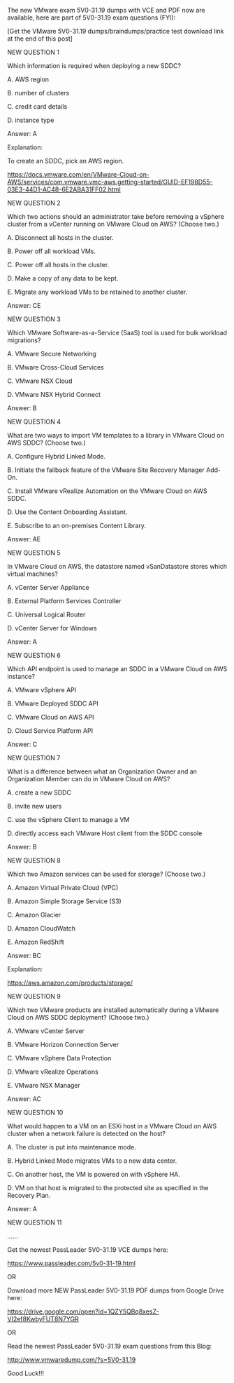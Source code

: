 The new VMware exam 5V0-31.19 dumps with VCE and PDF now are available, here are part of 5V0-31.19 exam questions (FYI):

 

[Get the VMware 5V0-31.19 dumps/braindumps/practice test download link at the end of this post]

 

NEW QUESTION 1

Which information is required when deploying a new SDDC?

 

A.  AWS region

B. number of clusters

C. credit card details

D. instance type

 

Answer: A

Explanation:

To create an SDDC, pick an AWS region.

https://docs.vmware.com/en/VMware-Cloud-on-AWS/services/com.vmware.vmc-aws.getting-started/GUID-EF198D55-03E3-44D1-AC48-6E2ABA31FF02.html

 

NEW QUESTION 2

Which two actions should an administrator take before removing a vSphere cluster from a vCenter running on VMware Cloud on AWS? (Choose two.)

 

A. Disconnect all hosts in the cluster.

B. Power off all workload VMs.

C. Power off all hosts in the cluster.

D. Make a copy of any data to be kept.

E. Migrate any workload VMs to be retained to another cluster.

 

Answer: CE

 

NEW QUESTION 3

Which VMware Software-as-a-Service (SaaS) tool is used for bulk workload migrations?

 

A. VMware Secure Networking

B. VMware Cross-Cloud Services

C. VMware NSX Cloud

D. VMware NSX Hybrid Connect

 

Answer: B

 

NEW QUESTION 4

What are two ways to import VM templates to a library in VMware Cloud on AWS SDDC? (Choose two.)

 

A. Configure Hybrid Linked Mode.

B. Initiate the failback feature of the VMware Site Recovery Manager Add-On.

C. Install VMware vRealize Automation on the VMware Cloud on AWS SDDC.

D. Use the Content Onboarding Assistant.

E. Subscribe to an on-premises Content Library.

 

Answer: AE

 

NEW QUESTION 5

In VMware Cloud on AWS, the datastore named vSanDatastore stores which virtual machines?

 

A. vCenter Server Appliance

B. External Platform Services Controller

C. Universal Logical Router

D. vCenter Server for Windows

 

Answer: A

 

NEW QUESTION 6

Which API endpoint is used to manage an SDDC in a VMware Cloud on AWS instance?

 

A. VMware vSphere API

B. VMware Deployed SDDC API

C. VMware Cloud on AWS API

D. Cloud Service Platform API

 

Answer: C

 

NEW QUESTION 7

What is a difference between what an Organization Owner and an Organization Member can do in VMware Cloud on AWS?

 

A. create a new SDDC

B. invite new users

C. use the vSphere Client to manage a VM

D. directly access each VMware Host client from the SDDC console

 

Answer: B

 

NEW QUESTION 8

Which two Amazon services can be used for storage? (Choose two.)

 

A. Amazon Virtual Private Cloud (VPC)

B. Amazon Simple Storage Service (S3)

C. Amazon Glacier

D. Amazon CloudWatch

E. Amazon RedShift

 

Answer: BC

Explanation:

https://aws.amazon.com/products/storage/

 

NEW QUESTION 9

Which two VMware products are installed automatically during a VMware Cloud on AWS SDDC deployment? (Choose two.)

 

A. VMware vCenter Server

B. VMware Horizon Connection Server

C. VMware vSphere Data Protection

D. VMware vRealize Operations

E. VMware NSX Manager

 

Answer: AC

 

NEW QUESTION 10

What would happen to a VM on an ESXi host in a VMware Cloud on AWS cluster when a network failure is detected on the host?

 

A. The cluster is put into maintenance mode.

B. Hybrid Linked Mode migrates VMs to a new data center.

C. On another host, the VM is powered on with vSphere HA.

D. VM on that host is migrated to the protected site as specified in the Recovery Plan.

 

Answer: A

 

NEW QUESTION 11

......

 

Get the newest PassLeader 5V0-31.19 VCE dumps here:

 

https://www.passleader.com/5v0-31-19.html

 

OR

 

Download more NEW PassLeader 5V0-31.19 PDF dumps from Google Drive here:

 

https://drive.google.com/open?id=1QZY5QBq8xesZ-VI2ef8KwbyFUT8N7YGR

 

OR

 

Read the newest PassLeader 5V0-31.19 exam questions from this Blog:

 

http://www.vmwaredump.com/?s=5V0-31.19

 

Good Luck!!!
